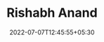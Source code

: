 ---
title: "Rishabh Anand"
description: "Programmer | Writer | Musician | Photographer"
background: 'images/BG.png'
logo: 'images/wolf.png'
date: 2022-07-07T12:45:55+05:30
draft: false
---